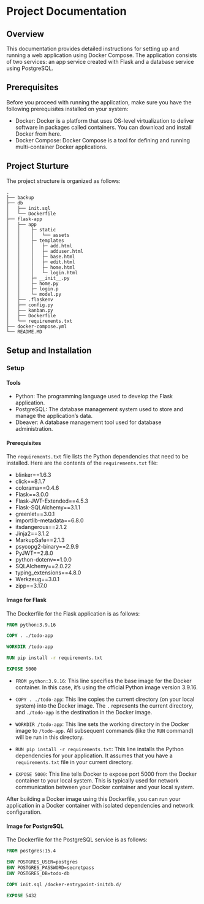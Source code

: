 # Project Documentation

## Overview

This documentation provides detailed instructions for setting up and running a web application using Docker Compose. The application consists of two services: an app service created with Flask and a database service using PostgreSQL.

## Prerequisites

Before you proceed with running the application, make sure you have the following prerequisites installed on your system:

- Docker: Docker is a platform that uses OS-level virtualization to deliver software in packages called containers. You can download and install Docker from here.
- Docker Compose: Docker Compose is a tool for defining and running multi-container Docker applications.

## Project Sturture
The project structure is organized as follows:
```
.
├── backup
├── db
│   ├── init.sql
│   └── Dockerfile
├── flask-app
│   ├── app
│   │    ├─ static
│   │    │   └── assets
│   │    ├─ templates
│   │    │   ├─ add.html
│   │    │   ├─ adduser.html
│   │    │   ├─ base.html
│   │    │   ├─ edit.html
│   │    │   ├─ home.html
│   │    │   └─ login.html
│   │    ├─ __init__.py
│   │    ├─ home.py
│   │    ├─ login.p
│   │    └─ model.py
│   ├── .flaskenv
│   ├── config.py
│   ├── kanban.py
│   ├── Dockerfile
│   └── requirements.txt
├── docker-compose.yml
└── README.MD

```

## Setup and Installation
### Setup
#### Tools
- Python: The programming language used to develop the Flask application.
- PostgreSQL: The database management system used to store and manage the application’s data.
- Dbeaver: A database management tool used for database administration.
#### Prerequisites
The `requirements.txt` file lists the Python dependencies that need to be installed. Here are the contents of the `requirements.txt` file:
- blinker==1.6.3
- click==8.1.7
- colorama==0.4.6
- Flask==3.0.0
- Flask-JWT-Extended==4.5.3
- Flask-SQLAlchemy==3.1.1
- greenlet==3.0.1
- importlib-metadata==6.8.0
- itsdangerous==2.1.2
- Jinja2==3.1.2
- MarkupSafe==2.1.3
- psycopg2-binary==2.9.9
- PyJWT==2.8.0
- python-dotenv==1.0.0
- SQLAlchemy==2.0.22
- typing_extensions==4.8.0
- Werkzeug==3.0.1
- zipp==3.17.0

#### Image for Flask
The Dockerfile for the Flask application is as follows:
```Dockerfile
FROM python:3.9.16

COPY . ./todo-app

WORKDIR /todo-app

RUN pip install -r requirements.txt

EXPOSE 5000

```
- `FROM python:3.9.16`: This line specifies the base image for the Docker container. In this case, it’s using the official Python image version 3.9.16.

- `COPY . ./todo-app`: This line copies the current directory (on your local system) into the Docker image. The `.` represents the current directory, and `./todo-app` is the destination in the Docker image.
 
- `WORKDIR /todo-app`: This line sets the working directory in the Docker image to `/todo-app`. All subsequent commands (like the `RUN` command) will be run in this directory.

- `RUN pip install -r requirements.txt`: This line installs the Python dependencies for your application. It assumes that you have a `requirements.txt` file in your current directory.

- `EXPOSE 5000`: This line tells Docker to expose port 5000 from the Docker container to your local system. This is typically used for network communication between your Docker container and your local system.

After building a Docker image using this Dockerfile, you can run your application in a Docker container with isolated dependencies and network configuration.

#### Image for PostgreSQL
The Dockerfile for the PostgreSQL service is as follows:
```Dockerfile
FROM postgres:15.4

ENV POSTGRES_USER=postgres
ENV POSTGRES_PASSWORD=secretpass
ENV POSTGRES_DB=todo-db

COPY init.sql /docker-entrypoint-initdb.d/

EXPOSE 5432
```